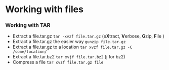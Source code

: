 # Working with files

### Working with TAR

* Extract a file.tar.gz `tar -xvzf file.tar.gz` (e**X**tract, **V**erbose, **G**zip, **F**ile )
* Extract a file.tar.gz the easier way `gunzip file.tar.gz`
* Extract a file.tar.gz to a location `tar xvzf file.tar.gz -C /some/location/`
* Extract a file.tar.bz2 `tar xvjf file.tar.bz2` (j for bz2)
* Compress a file `tar cvzf file.tar.gz file`
